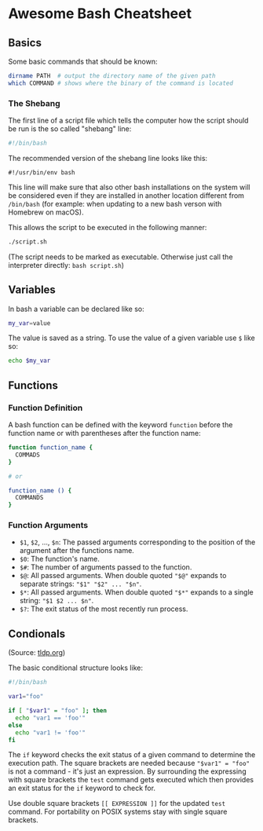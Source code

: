 # Awesome Bash Cheatsheet

## Basics

Some basic commands that should be known:

```bash
dirname PATH  # output the directory name of the given path
which COMMAND # shows where the binary of the command is located
```



### The Shebang

The first line of a script file which tells the computer how the script should be run is the so called "shebang" line:

```bash
#!/bin/bash
```

The recommended version of the shebang line looks like this:

```
#!/usr/bin/env bash
```

This line will make sure that also other bash installations on the system will be considered even if they are installed in another location different from `/bin/bash` (for example: when updating to a new bash verson with Homebrew on macOS).

This allows the script to be executed in the following manner:

```bash
./script.sh
```

(The script needs to be marked as executable. Otherwise just call the interpreter directly: `bash script.sh`)


## Variables

In bash a variable can be declared like so:

```bash
my_var=value
```

The value is saved as a string.
To use the value of a given variable use `$` like so:

```bash
echo $my_var
```

## Functions

### Function Definition

A bash function can be defined with the keyword `function` before the function name or with parentheses after the function name:

```bash
function function_name {
  COMMADS
}

# or

function_name () {
  COMMANDS
}
```


### Function Arguments

- `$1`, `$2`, ..., `$n`: The passed arguments corresponding to the position of the argument after the functions name.
- `$0`: The function's name.
- `$#`: The number of arguments passed to the function.
- `$@`: All passed arguments. When double quoted `"$@"` expands to separate strings: `"$1" "$2" ... "$n"`.
- `$*`: All passed arguments. When double quoted `"$*"` expands to a single string: `"$1 $2 ... $n"`.
- `$?`: The exit status of the most recently run process.


## Condionals
(Source: [tldp.org](https://tldp.org/HOWTO/Bash-Prog-Intro-HOWTO-6.html))

The basic conditional structure looks like:

```bash
#!/bin/bash

var1="foo"

if [ "$var1" = "foo" ]; then
  echo "var1 == 'foo'"
else
  echo "var1 != 'foo'"
fi
```

The `if` keyword checks the exit status of a given command to determine the execution path.
The square brackets are needed because `"$var1" = "foo"` is not a command - it's just an expression.
By surrounding the expressing with square brackets the `test` command gets executed which then provides an exit status for the `if` keyword to check for.

Use double square brackets `[[ EXPRESSION ]]` for the updated `test` command.
For portability on POSIX systems stay with single square brackets.
